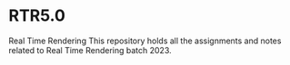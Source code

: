 # RTR5.0
Real Time Rendering 
This repository holds all the assignments and notes related to Real Time Rendering batch 2023.
